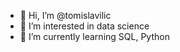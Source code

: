 - 👋 Hi, I’m @tomislavilic
- 👀 I’m interested in data science
- 🌱 I’m currently learning SQL, Python

<!---
tomislavilic/tomislavilic is a ✨ special ✨ repository because its `README.md` (this file) appears on your GitHub profile.
You can click the Preview link to take a look at your changes.
--->
